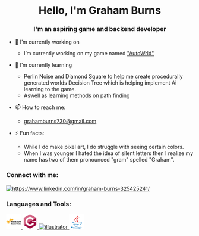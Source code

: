 <h1 align="center">Hello, I'm Graham Burns</h1>
<h3 align="center">I'm an aspiring game and backend developer</h3>


- 🔭 I’m currently working on
  - I’m currently working on my game named ["AutoWrld"](https://github.com/GrahamBurns/AutoWrld)

- 🌱 I’m currently learning
  - Perlin Noise and Diamond Square to help me create procedurally generated worlds Decision Tree which is helping implement Ai learning to the game.
  - Aswell as learning methods on path finding

- 📫 How to reach me:
  - grahamburns730@gmail.com

- ⚡ Fun facts:
  - While I do make pixel art, I do struggle with seeing certain colors. 
  - When I was younger I hated the idea of silent letters then I realize my name has two of them pronounced "gram" spelled "Graham".

<h3 align="left">Connect with me:</h3>
<p align="left">
<a href="https://linkedin.com/in/https://www.linkedin.com/in/graham-burns-325425241/" target="blank"><img align="center" src="https://raw.githubusercontent.com/rahuldkjain/github-profile-readme-generator/master/src/images/icons/Social/linked-in-alt.svg" alt="https://www.linkedin.com/in/graham-burns-325425241/" height="30" width="40" /></a>
</p>

<h3 align="left">Languages and Tools:</h3>
<p align="left"> <a href="https://aws.amazon.com" target="_blank" rel="noreferrer"> <img src="https://raw.githubusercontent.com/devicons/devicon/master/icons/amazonwebservices/amazonwebservices-original-wordmark.svg" alt="aws" width="40" height="40"/> </a> <a href="https://www.w3schools.com/cpp/" target="_blank" rel="noreferrer"> <img src="https://raw.githubusercontent.com/devicons/devicon/master/icons/cplusplus/cplusplus-original.svg" alt="cplusplus" width="40" height="40"/> </a> <a href="https://www.adobe.com/in/products/illustrator.html" target="_blank" rel="noreferrer"> <img src="https://www.vectorlogo.zone/logos/adobe_illustrator/adobe_illustrator-icon.svg" alt="illustrator" width="40" height="40"/> </a> <a href="https://www.java.com" target="_blank" rel="noreferrer"> <img src="https://raw.githubusercontent.com/devicons/devicon/master/icons/java/java-original.svg" alt="java" width="40" height="40"/> </a> </p>



<!DOCTYPE html>
<html>
<head>
  <title>Anime</title>
</head>
  
<body background="thumbnail.png">
</body>
</html>
  
